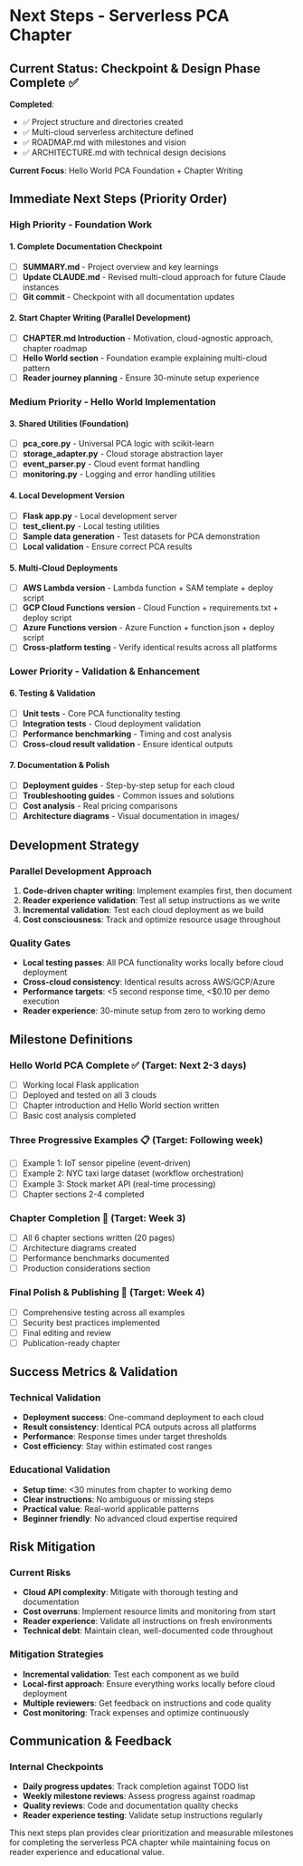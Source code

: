 # Next Steps - Serverless PCA Chapter

## Current Status: Checkpoint & Design Phase Complete ✅

**Completed**:
- ✅ Project structure and directories created
- ✅ Multi-cloud serverless architecture defined
- ✅ ROADMAP.md with milestones and vision
- ✅ ARCHITECTURE.md with technical design decisions

**Current Focus**: Hello World PCA Foundation + Chapter Writing

## Immediate Next Steps (Priority Order)

### High Priority - Foundation Work

#### 1. Complete Documentation Checkpoint
- [ ] **SUMMARY.md** - Project overview and key learnings 
- [ ] **Update CLAUDE.md** - Revised multi-cloud approach for future Claude instances
- [ ] **Git commit** - Checkpoint with all documentation updates

#### 2. Start Chapter Writing (Parallel Development)
- [ ] **CHAPTER.md Introduction** - Motivation, cloud-agnostic approach, chapter roadmap
- [ ] **Hello World section** - Foundation example explaining multi-cloud pattern
- [ ] **Reader journey planning** - Ensure 30-minute setup experience

### Medium Priority - Hello World Implementation

#### 3. Shared Utilities (Foundation)
- [ ] **pca_core.py** - Universal PCA logic with scikit-learn
- [ ] **storage_adapter.py** - Cloud storage abstraction layer
- [ ] **event_parser.py** - Cloud event format handling  
- [ ] **monitoring.py** - Logging and error handling utilities

#### 4. Local Development Version
- [ ] **Flask app.py** - Local development server
- [ ] **test_client.py** - Local testing utilities
- [ ] **Sample data generation** - Test datasets for PCA demonstration
- [ ] **Local validation** - Ensure correct PCA results

#### 5. Multi-Cloud Deployments
- [ ] **AWS Lambda version** - Lambda function + SAM template + deploy script
- [ ] **GCP Cloud Functions version** - Cloud Function + requirements.txt + deploy script  
- [ ] **Azure Functions version** - Azure Function + function.json + deploy script
- [ ] **Cross-platform testing** - Verify identical results across all platforms

### Lower Priority - Validation & Enhancement

#### 6. Testing & Validation
- [ ] **Unit tests** - Core PCA functionality testing
- [ ] **Integration tests** - Cloud deployment validation
- [ ] **Performance benchmarking** - Timing and cost analysis
- [ ] **Cross-cloud result validation** - Ensure identical outputs

#### 7. Documentation & Polish
- [ ] **Deployment guides** - Step-by-step setup for each cloud
- [ ] **Troubleshooting guides** - Common issues and solutions
- [ ] **Cost analysis** - Real pricing comparisons
- [ ] **Architecture diagrams** - Visual documentation in images/

## Development Strategy

### Parallel Development Approach
1. **Code-driven chapter writing**: Implement examples first, then document
2. **Reader experience validation**: Test all setup instructions as we write
3. **Incremental validation**: Test each cloud deployment as we build
4. **Cost consciousness**: Track and optimize resource usage throughout

### Quality Gates
- **Local testing passes**: All PCA functionality works locally before cloud deployment  
- **Cross-cloud consistency**: Identical results across AWS/GCP/Azure
- **Performance targets**: <5 second response time, <$0.10 per demo execution
- **Reader experience**: 30-minute setup from zero to working demo

## Milestone Definitions

### Hello World PCA Complete ✅ (Target: Next 2-3 days)
- [ ] Working local Flask application
- [ ] Deployed and tested on all 3 clouds  
- [ ] Chapter introduction and Hello World section written
- [ ] Basic cost analysis completed

### Three Progressive Examples 📋 (Target: Following week)  
- [ ] Example 1: IoT sensor pipeline (event-driven)
- [ ] Example 2: NYC taxi large dataset (workflow orchestration)
- [ ] Example 3: Stock market API (real-time processing)
- [ ] Chapter sections 2-4 completed

### Chapter Completion 📝 (Target: Week 3)
- [ ] All 6 chapter sections written (20 pages)
- [ ] Architecture diagrams created
- [ ] Performance benchmarks documented  
- [ ] Production considerations section

### Final Polish & Publishing 🚀 (Target: Week 4)
- [ ] Comprehensive testing across all examples
- [ ] Security best practices implemented
- [ ] Final editing and review
- [ ] Publication-ready chapter

## Success Metrics & Validation

### Technical Validation
- **Deployment success**: One-command deployment to each cloud
- **Result consistency**: Identical PCA outputs across all platforms  
- **Performance**: Response times under target thresholds
- **Cost efficiency**: Stay within estimated cost ranges

### Educational Validation  
- **Setup time**: <30 minutes from chapter to working demo
- **Clear instructions**: No ambiguous or missing steps
- **Practical value**: Real-world applicable patterns
- **Beginner friendly**: No advanced cloud expertise required

## Risk Mitigation

### Current Risks
- **Cloud API complexity**: Mitigate with thorough testing and documentation
- **Cost overruns**: Implement resource limits and monitoring from start
- **Reader experience**: Validate all instructions on fresh environments
- **Technical debt**: Maintain clean, well-documented code throughout

### Mitigation Strategies
- **Incremental validation**: Test each component as we build
- **Local-first approach**: Ensure everything works locally before cloud deployment
- **Multiple reviewers**: Get feedback on instructions and code quality
- **Cost monitoring**: Track expenses and optimize continuously

## Communication & Feedback

### Internal Checkpoints
- **Daily progress updates**: Track completion against TODO list
- **Weekly milestone reviews**: Assess progress against roadmap
- **Quality reviews**: Code and documentation quality checks
- **Reader experience testing**: Validate setup instructions regularly

This next steps plan provides clear prioritization and measurable milestones for completing the serverless PCA chapter while maintaining focus on reader experience and educational value.